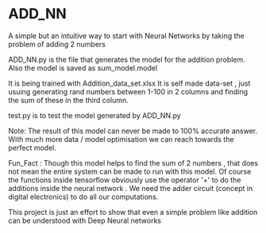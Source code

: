# ADD_NN
A simple but an intuitive way to start with Neural Networks by taking the problem of adding 2 numbers 

ADD_NN.py is the file that generates the model for the addition problem. Also the model is saved as sum_model.model

It is being trained with Addition_data_set.xlsx 
It is self made data-set , just usuing generating rand numbers between 1-100 in 2 columns and finding the sum of these in the third column.

test.py is to test the model generated by ADD_NN.py

Note: The result of this model can never be made to 100% accurate answer. With much more data / model optimisation we can reach towards the perfect model.

Fun_Fact : Though this model helps to find the sum of 2 numbers , that does not mean the entire system can be made to run with this model. 
Of course the functions inside tensorflow obviously use the operator
'+' to do the additions inside the neural network . We need the adder circuit (concept in digital electronics) to do all our computations.

This project is just an effort to show that even a simple problem like addition can be understood with Deep Neural networks